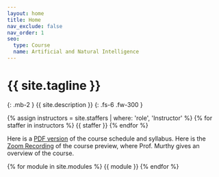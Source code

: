```yaml
---
layout: home
title: Home
nav_exclude: false
nav_order: 1
seo:
  type: Course
  name: Artificial and Natural Intelligence
---
```


# {{ site.tagline }}
{: .mb-2 }
{{ site.description }}
{: .fs-6 .fw-300 }

{% assign instructors = site.staffers | where: 'role', 'Instructor' %}
{% for staffer in instructors %}
{{ staffer }}
{% endfor %}

Here is a [PDF version](https://canvas.harvard.edu/files/14152907/download?download_frd=1) of the course schedule and syllabus.
Here is the [Zoom Recording](https://harvard.hosted.panopto.com/Panopto/Pages/Viewer.aspx?id=ea20130f-9f05-40ee-835b-ae1d0145500a) of the course preview, where Prof. Murthy gives an overview of the course.

{% for module in site.modules %}
{{ module }}
{% endfor %}
